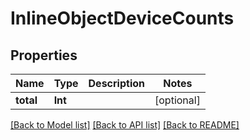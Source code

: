 # InlineObjectDeviceCounts

## Properties
Name | Type | Description | Notes
------------ | ------------- | ------------- | -------------
**total** | **Int** |  | [optional] 

[[Back to Model list]](../README.md#documentation-for-models) [[Back to API list]](../README.md#documentation-for-api-endpoints) [[Back to README]](../README.md)


